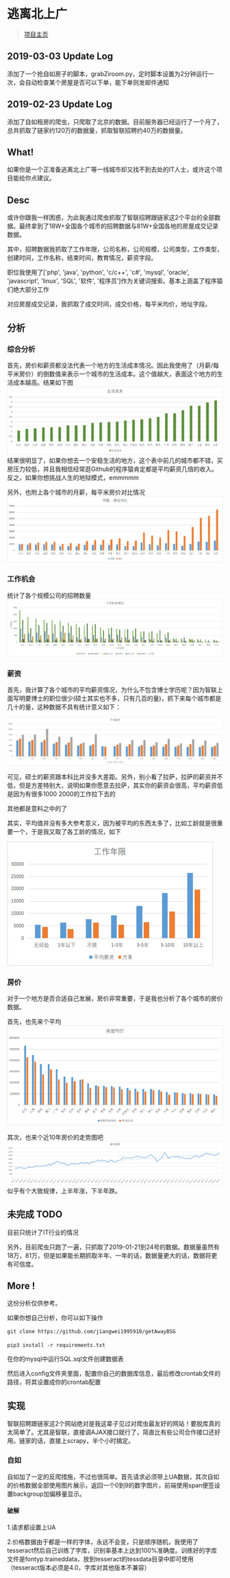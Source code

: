 # 逃离北上广

>[项目主页](https://jiangwei1995910.github.io/getAwayBSG/)


## 2019-03-03 Update Log

添加了一个抢自如房子的脚本，grabZiroom.py，定时脚本设置为2分钟运行一次，会自动检查某个房屋是否可以下单，能下单则发邮件通知



##  2019-02-23 Update Log

添加了自如租房的爬虫，只爬取了北京的数据。目前服务器已经运行了一个月了，总共抓取了链家约120万的数据量，抓取智联招聘约40万的数据量。

## What!

如果你是一个正准备逃离北上广等一线城市却又找不到去处的IT人士，或许这个项目能给你点建议。

## Desc

或许你跟我一样困惑，为此我通过爬虫抓取了智联招聘跟链家这2个平台的全部数据。最终拿到了18W+全国各个城市的招聘数据与81W+全国各地的房屋成交记录数据。

其中，招聘数据我抓取了工作年限，公司名称，公司规模，公司类型，工作类型，创建时间，工作名称，结束时间，教育情况，薪资字段。

职位我使用了['php', 'java', 'python', 'c/c++', 'c#', 'mysql', 'oracle', 'javascript', 'linux', 'SQL', '软件', '程序员']作为关键词搜索。基本上涵盖了程序猿们绝大部分工作

对应房屋成交记录，我抓取了成交时间，成交价格，每平米均价，地址字段。

## 分析

### 综合分析

首先，房价和薪资都没法代表一个地方的生活成本情况。因此我使用了（月薪/每平米房价）的倒数值来表示一个城市的生活成本。这个值越大，表面这个地方的生活成本越高。结果如下图
![](./docs/img/shcb.png)
结果很明显了，如果你想去一个安稳生活的地方，这个表中前几的城市都不错，买房压力较低，并且我相信经常逛Github的程序猿肯定都是平均薪资几倍的收入。反之，如果你想挑战人生的地狱模式，emmmmm


另外，也附上各个城市的月薪，每平米房价对比情况
![](./docs/img/fjxz.png)

### 工作机会

统计了各个规模公司的招聘数量
![](./docs/img/gzjh.png)



### 薪资

首先，我计算了各个城市的平均薪资情况，为什么不包含博士学历呢？因为智联上面写明要博士的职位很少(硕士其实也不多，只有几百的量)，抓下来每个城市都是几十的量，这种数据不具有统计意义如下：

![](./docs/img/avg.png)

可见，硕士的薪资跟本科比并没多大差距。另外，别小看了拉萨，拉萨的薪资并不低，但是方差特别大，说明如果你愿意去拉萨，其实你的薪资会很高，平均薪资低是因为有很多1000 2000的工作拉下去的

其他都是意料之中的了


其实，平均值并没有多大参考意义，因为被平均的东西太多了，比如工龄就是很重要一个，于是我又取了各工龄的情况，如下

![](./docs/img/workTime.png)

### 房价

对于一个地方是否合适自己发展，房价非常重要，于是我也分析了各个城市的房价数据。

首先，也先来个平均
![](./docs/img/avgRoom.png)


其次，也来个近10年房价的走势图吧
![](./docs/img/room.png)
似乎有个大致规律，上半年涨，下半年跌。





## 未完成 TODO

目前只统计了IT行业的情况

另外，目前爬虫只跑了一遍，只抓取了2019-01-21到24号的数据。数据量虽然有18万，81万，但是如果能长期抓取半年、一年的话，数据量更大的话，数据将更有可信度。



## More !

这份分析仅供参考。

如果你想自己分析，你可以如下操作
```
git clone https://github.com/jiangwei1995910/getAwayBSG

pip3 install -r requirements.txt

```

在你的mysql中运行SQL.sql文件创建数据表

然后进入config文件夹里面，配置你自己的数据库信息，最后修改crontab文件的路径，将其设置成你的crontab配置




## 实现

智联招聘跟链家这2个网站绝对是我这辈子见过对爬虫最友好的网站！要脱库真的太简单了。尤其是智联，直接调AJAX接口就行了，简直比有些公司合作接口还好用。链家的话，直接上scrapy，半个小时搞定。

### 自如

自如加了一定的反爬措施，不过也很简单。首先请求必须带上UA数据，其次自如的价格数据全部使用图片展示，返回一个0到9的数字图片，前端使用span便签设置backgroup加偏移量显示。

#### 破解

1.请求都设置上UA

2.价格数据由于都是一样的字体，永远不会变，只是顺序随机，我使用了tesseract然后自己训练了字库，识别率基本上达到100%准确度。训练好的字库文件是fontyp.traineddata，放到tesseract的tessdata目录中即可使用（tesseract版本必须是4.0，字库对其他版本不兼容）
